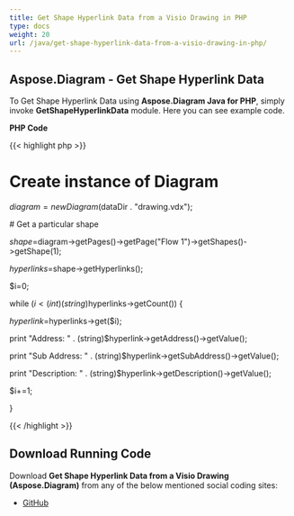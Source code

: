 ```yaml
---
title: Get Shape Hyperlink Data from a Visio Drawing in PHP
type: docs
weight: 20
url: /java/get-shape-hyperlink-data-from-a-visio-drawing-in-php/
---
```


## **Aspose.Diagram - Get Shape Hyperlink Data**
To Get Shape Hyperlink Data using **Aspose.Diagram Java for PHP**, simply invoke **GetShapeHyperlinkData** module. Here you can see example code.

**PHP Code**

{{< highlight php >}}

 # Create instance of Diagram

$diagram = new Diagram($dataDir . "drawing.vdx");

\# Get a particular shape

$shape=$diagram->getPages()->getPage("Flow 1")->getShapes()->getShape(1);

$hyperlinks=$shape->getHyperlinks();

$i=0;

while ($i<(int)(string)$hyperlinks->getCount()) {

$hyperlink=$hyperlinks->get($i);

print "Address: " . (string)$hyperlink->getAddress()->getValue();

print "Sub Address: " . (string)$hyperlink->getSubAddress()->getValue();

print "Description: " . (string)$hyperlink->getDescription()->getValue();

$i+=1;

}

{{< /highlight >}}
## **Download Running Code**
Download **Get Shape Hyperlink Data from a Visio Drawing (Aspose.Diagram)** from any of the below mentioned social coding sites:

- [GitHub](https://github.com/asposediagram/Aspose.Diagram-for-Java/blob/master/Plugins/Aspose_Diagram_Java_for_PHP/src/aspose/diagram/WorkingwithHyperlinks/GetShapeHyperlinkData.php)
